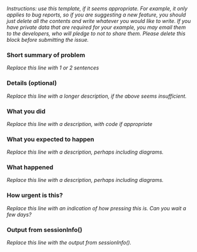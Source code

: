*Instructions: use this template, if it seems appropriate. For example, it only
applies to bug reports, so if you are suggesting a new feature, you should just
delete all the contents and write whatever you would like to write. If you have
private data that are required for your example, you may email them to the
developers, who will pledge to not to share them. Please delete this block
before submitting the issue.*


### Short summary of problem

*Replace this line with 1 or 2 sentences*

### Details (optional)

*Replace this line with a longer description, if the above seems insufficient.*

### What you did

*Replace this line with a description, with code if appropriate*

### What you expected to happen

*Replace this line with a description, perhaps including diagrams.* 

### What happened

*Replace this line with a description, perhaps including diagrams.* 

### How urgent is this?

*Replace this line with an indication of how pressing this is. Can you wait a few days?*

### Output from sessionInfo()

*Replace this line with the output from sessionInfo().*

